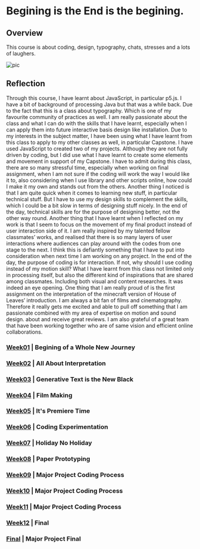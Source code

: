 # Begining is the End is the begining. 
## Overview 

This course is about coding, design, typography, chats, stresses and a lots of laughers. 

![pic](https://github.com/WWsiyang/CODEWORD/ezgif-5-41cebbad3462.gif)

## Reflection

Through this course, I have learnt about JavaScript, in particular p5.js. I have a bit of background of processing Java but that was a while back. Due to the fact that this is a class about typography. Which is one of my favourite community of practices as well. I am really passionate about the class and what I can do with the skills that I have learnt, especially when I can apply them into future interactive basis design like installation. Due to my interests in the subject matter, I have been using what I have learnt from this class to apply to my other classes as well, in particular Capstone. I have used JavaScript to created two of my projects. Although they are not fully driven by coding, but I did use what I have learnt to create some elements and movement in support of my Capstone. I have to admit during this class, there are so many stressful time, especially when working on final assignment, when I am not sure if the coding will work the way I would like it to, also considering when I use library and other scripts online, how could I make it my own and stands out from the others. Another thing I noticed is that I am quite quick when it comes to learning new stuff, in particular technical stuff. But I have to use my design skills to complement the skills, which I could be a bit slow in terms of designing stuff nicely. In the end of the day, technical skills are for the purpose of designing better, not the other way round. Another thing that I have learnt when I reflected on my work is that I seem to focus on the movement of my final product instead of user interaction side of it. I am really inspired by my talented fellow classmates’ works, and realised that there is so many layers of user interactions where audiences can play around with the codes from one stage to the next. I think this is defiantly something that I have to put into consideration when next time I am working on any project. In the end of the day, the purpose of coding is for interaction. If not, why should I use coding instead of my motion skill? What I have learnt from this class not limited only in processing itself, but also the different kind of inspirations that are shared among classmates. Including both visual and content researches. It was indeed an eye opening. One thing that I am really proud of is the first assignment on the interpretation of the minecraft version of House of Leaves’ introduction. I am always a bit fan of films and cinematography. Therefore it really gets me excited and able to pull off something that I am passionate combined with my area of expertise on motion and sound design. about and receive great reviews. I am also grateful of a great team that have been working together who are of same vision and efficient online collaborations.

### [Week01](https://github.com/WWsiyang/CODEWORD/tree/master/SKO/Week_01) | Begining of a Whole New Journey

### [Week02](https://github.com/WWsiyang/CODEWORD/tree/master/SKO/Week_02) | All About Interpretation

### [Week03](https://github.com/WWsiyang/CODEWORD/tree/master/SKO/Week_03) | Generative Text is the New Black

### [Week04](https://github.com/WWsiyang/CODEWORD/tree/master/SKO/Week_04) | Film Making

### [Week05](https://github.com/WWsiyang/CODEWORD/tree/master/SKO/Week_05) | It's Premiere Time

### [Week06](https://github.com/WWsiyang/CODEWORD/tree/master/SKO/Week_06) | Coding Experimentation

### [Week07](https://github.com/WWsiyang/CODEWORD/tree/master/SKO/Week_07) | Holiday No Holiday

### [Week08](https://github.com/WWsiyang/CODEWORD/tree/master/SKO/Week_08) | Paper Prototyping

### [Week09](https://github.com/WWsiyang/CODEWORD/tree/master/SKO/Week_09) | Major Project Coding Process

### [Week10](https://github.com/WWsiyang/CODEWORD/tree/master/SKO/Week_10) | Major Project Coding Process

### [Week11](https://github.com/WWsiyang/CODEWORD/tree/master/SKO/Week_11) | Major Project Coding Process

### [Week12](https://github.com/WWsiyang/CODEWORD/tree/master/SKO/Week_12) | Final

### [Final](https://wwsiyang.github.io/CODEWORD/SKO/Final_Assignment/Textparticle_151020_rain_1/) | Major Project Final
